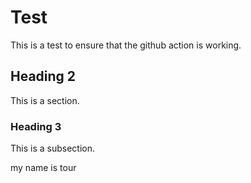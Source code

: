 # Test 

This is a test to ensure that the github action is working.

## Heading 2

This is a section.

### Heading 3

This is a subsection.

my name is tour